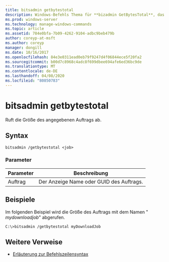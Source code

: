 ```yaml
---
title: bitsadmin getbytestotal
description: Windows-Befehls Thema für **bizadmin GetBytesTotal**, das die Größe des angegebenen Auftrags abruft.
ms.prod: windows-server
ms.technology: manage-windows-commands
ms.topic: article
ms.assetid: 784e0bfa-7b09-4262-9104-adbc9beb479b
author: coreyp-at-msft
ms.author: coreyp
manager: dongill
ms.date: 10/16/2017
ms.openlocfilehash: 84e3e0311ead0eb79f9247d4f06844ece5f20fa2
ms.sourcegitcommit: b00d7c8968c4adc8f699dbee694afe6ed36bc9de
ms.translationtype: MT
ms.contentlocale: de-DE
ms.lasthandoff: 04/08/2020
ms.locfileid: "80850783"
---
```

# <a name="bitsadmin-getbytestotal"></a>bitsadmin getbytestotal

Ruft die Größe des angegebenen Auftrags ab.

## <a name="syntax"></a>Syntax

```
bitsadmin /getbytestotal <job>
```

### <a name="parameters"></a>Parameter

| Parameter | Beschreibung |
| -------------- | -------------- |
| Auftrag | Der Anzeige Name oder GUID des Auftrags. |

## <a name="examples"></a><a name=BKMK_examples></a>Beispiele

Im folgenden Beispiel wird die Größe des Auftrags mit dem Namen " *mydownloadjob*" abgerufen.

```
C:\>bitsadmin /getbytestotal myDownloadJob
```

## <a name="additional-references"></a>Weitere Verweise

- [Erläuterung zur Befehlszeilensyntax](command-line-syntax-key.md)